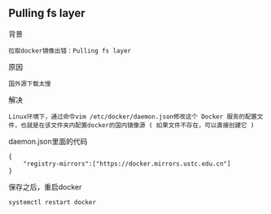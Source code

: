 ## Pulling fs layer

背景

    拉取docker镜像出错：Pulling fs layer

原因

    国外源下载太慢

解决

    Linux环境下，通过命令vim /etc/docker/daemon.json修改这个 Docker 服务的配置文件，也就是在该文件夹内配置docker的国内镜像源 ( 如果文件不存在，可以直接创建它 ) 

daemon.json里面的代码

    {
        "registry-mirrors":["https://docker.mirrors.ustc.edu.cn"]
    }

保存之后，重启docker

    systemctl restart docker
    